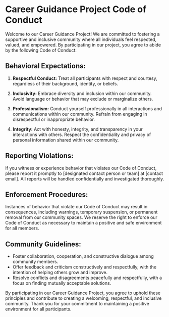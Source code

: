 # Career Guidance Project Code of Conduct

Welcome to our Career Guidance Project! We are committed to fostering a supportive and inclusive community where all individuals feel respected, valued, and empowered. By participating in our project, you agree to abide by the following Code of Conduct:

## Behavioral Expectations:

1. **Respectful Conduct:** Treat all participants with respect and courtesy, regardless of their background, identity, or beliefs.

2. **Inclusivity:** Embrace diversity and inclusion within our community. Avoid language or behavior that may exclude or marginalize others.

3. **Professionalism:** Conduct yourself professionally in all interactions and communications within our community. Refrain from engaging in disrespectful or inappropriate behavior.

4. **Integrity:** Act with honesty, integrity, and transparency in your interactions with others. Respect the confidentiality and privacy of personal information shared within our community.

## Reporting Violations:

If you witness or experience behavior that violates our Code of Conduct, please report it promptly to [designated contact person or team] at [contact email]. All reports will be handled confidentially and investigated thoroughly.

## Enforcement Procedures:

Instances of behavior that violate our Code of Conduct may result in consequences, including warnings, temporary suspension, or permanent removal from our community spaces. We reserve the right to enforce our Code of Conduct as necessary to maintain a positive and safe environment for all members.

## Community Guidelines:

- Foster collaboration, cooperation, and constructive dialogue among community members.
- Offer feedback and criticism constructively and respectfully, with the intention of helping others grow and improve.
- Resolve conflicts and disagreements peacefully and respectfully, with a focus on finding mutually acceptable solutions.

By participating in our Career Guidance Project, you agree to uphold these principles and contribute to creating a welcoming, respectful, and inclusive community. Thank you for your commitment to maintaining a positive environment for all participants.
